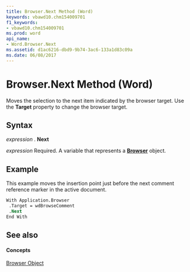 ```yaml
---
title: Browser.Next Method (Word)
keywords: vbawd10.chm154009701
f1_keywords:
- vbawd10.chm154009701
ms.prod: word
api_name:
- Word.Browser.Next
ms.assetid: d1ac6216-dbd9-9b74-3ac6-133a1d83c09a
ms.date: 06/08/2017
---
```



# Browser.Next Method (Word)

Moves the selection to the next item indicated by the browser target. Use the **Target** property to change the browser target.


## Syntax

 _expression_ . **Next**

 _expression_ Required. A variable that represents a **[Browser](browser-object-word.md)** object.


## Example

This example moves the insertion point just before the next comment reference marker in the active document.


```vb
With Application.Browser 
 .Target = wdBrowseComment 
 .Next 
End With
```


## See also


#### Concepts


[Browser Object](browser-object-word.md)

